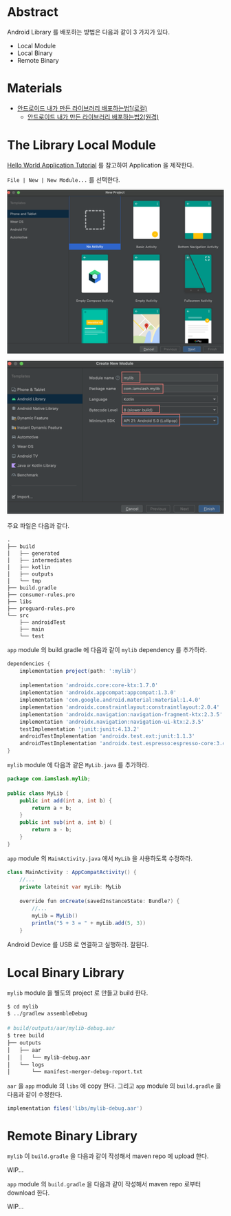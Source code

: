 # Abstract

Android Library 를 배포하는 방법은 다음과 같이 3 가지가 있다.

* Local Module
* Local Binary
* Remote Binary

# Materials

* [안드로이드 내가 만든 라이브러리 배포하는법1(로컬)](https://dog-footprint.tistory.com/4?category=857506)
  * [안드로이드 내가 만든 라이브러리 배포하는법2(원격)](https://dog-footprint.tistory.com/5?category=857506)

# The Library Local Module

[Hello World Application Tutorial](androidappdevelopment_helloworld.md) 를 참고하여 Application 을 제작한다.

`File | New | New Module...` 를 선택한다.

![](img/androidstudio_library_new_prj.png)

![](img/androidstudio_create_new_module.png)

주요 파일은 다음과 같다.

```
.
├── build
│   ├── generated
│   ├── intermediates
│   ├── kotlin
│   ├── outputs
│   └── tmp
├── build.gradle
├── consumer-rules.pro
├── libs
├── proguard-rules.pro
└── src
    ├── androidTest
    ├── main
    └── test
```

`app` module 의 build.gradle 에 다음과 같이 `mylib` dependency 를 추가하라.

```groovy
dependencies {
    implementation project(path: ':mylib')

    implementation 'androidx.core:core-ktx:1.7.0'
    implementation 'androidx.appcompat:appcompat:1.3.0'
    implementation 'com.google.android.material:material:1.4.0'
    implementation 'androidx.constraintlayout:constraintlayout:2.0.4'
    implementation 'androidx.navigation:navigation-fragment-ktx:2.3.5'
    implementation 'androidx.navigation:navigation-ui-ktx:2.3.5'
    testImplementation 'junit:junit:4.13.2'
    androidTestImplementation 'androidx.test.ext:junit:1.1.3'
    androidTestImplementation 'androidx.test.espresso:espresso-core:3.4.0'
}
```

`mylib` module 에 다음과 같은 `MyLib.java` 를 추가하라.

```java
package com.iamslash.mylib;

public class MyLib {
    public int add(int a, int b) {
        return a + b;
    }
    public int sub(int a, int b) {
        return a - b;
    }
}
```

`app` module 의 `MainActivity.java` 에서 `MyLib` 을
사용하도록 수정하라.

```java
class MainActivity : AppCompatActivity() {
    //...
    private lateinit var myLib: MyLib

    override fun onCreate(savedInstanceState: Bundle?) {
        //...
        myLib = MyLib()
        println("5 + 3 = " + myLib.add(5, 3))
    }
```

Android Device 를 USB 로 연결하고 실행하라. 잘된다.

# Local Binary Library

`mylib` module 을 별도의 project 로 만들고 build 한다. 

```bash
$ cd mylib
$ ../gradlew assembleDebug

# build/outputs/aar/mylib-debug.aar
$ tree build
├── outputs
│   ├── aar
│   │   └── mylib-debug.aar
│   └── logs
│       └── manifest-merger-debug-report.txt
```

`aar` 을 `app` module 의 `libs` 에 copy 한다. 그리고 `app` module 의 `build.gradle` 을 다음과 같이 수정한다.

```groovy
implementation files('libs/mylib-debug.aar')
```

# Remote Binary Library

`mylib` 이 `build.gradle` 을 다음과 같이 작성해서 maven repo 에 upload 한다.

WIP...

`app` module 의 `build.gradle` 을 다음과 같이 작성해서 maven repo 로부터 download 한다.

WIP...

